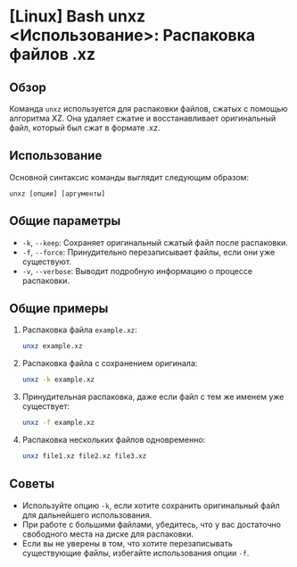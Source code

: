 # [Linux] Bash unxz <Использование>: Распаковка файлов .xz

## Обзор
Команда `unxz` используется для распаковки файлов, сжатых с помощью алгоритма XZ. Она удаляет сжатие и восстанавливает оригинальный файл, который был сжат в формате .xz.

## Использование
Основной синтаксис команды выглядит следующим образом:

```
unxz [опции] [аргументы]
```

## Общие параметры
- `-k`, `--keep`: Сохраняет оригинальный сжатый файл после распаковки.
- `-f`, `--force`: Принудительно перезаписывает файлы, если они уже существуют.
- `-v`, `--verbose`: Выводит подробную информацию о процессе распаковки.

## Общие примеры
1. Распаковка файла `example.xz`:
   ```bash
   unxz example.xz
   ```

2. Распаковка файла с сохранением оригинала:
   ```bash
   unxz -k example.xz
   ```

3. Принудительная распаковка, даже если файл с тем же именем уже существует:
   ```bash
   unxz -f example.xz
   ```

4. Распаковка нескольких файлов одновременно:
   ```bash
   unxz file1.xz file2.xz file3.xz
   ```

## Советы
- Используйте опцию `-k`, если хотите сохранить оригинальный файл для дальнейшего использования.
- При работе с большими файлами, убедитесь, что у вас достаточно свободного места на диске для распаковки.
- Если вы не уверены в том, что хотите перезаписывать существующие файлы, избегайте использования опции `-f`.